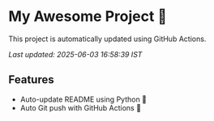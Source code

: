 # My Awesome Project 🚀

This project is automatically updated using GitHub Actions.

_Last updated: 2025-06-03 16:58:39 IST_

## Features
- Auto-update README using Python 🐍
- Auto Git push with GitHub Actions 🤖
